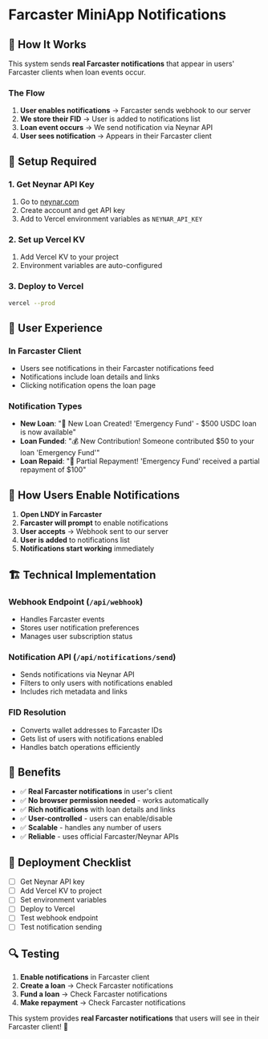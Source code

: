 # Farcaster MiniApp Notifications

## 🎯 **How It Works**

This system sends **real Farcaster notifications** that appear in users' Farcaster clients when loan events occur.

### **The Flow**
1. **User enables notifications** → Farcaster sends webhook to our server
2. **We store their FID** → User is added to notifications list
3. **Loan event occurs** → We send notification via Neynar API
4. **User sees notification** → Appears in their Farcaster client

## 🔧 **Setup Required**

### **1. Get Neynar API Key**
1. Go to [neynar.com](https://neynar.com)
2. Create account and get API key
3. Add to Vercel environment variables as `NEYNAR_API_KEY`

### **2. Set up Vercel KV**
1. Add Vercel KV to your project
2. Environment variables are auto-configured

### **3. Deploy to Vercel**
```bash
vercel --prod
```

## 📱 **User Experience**

### **In Farcaster Client**
- Users see notifications in their Farcaster notifications feed
- Notifications include loan details and links
- Clicking notification opens the loan page

### **Notification Types**
- **New Loan**: "🎉 New Loan Created! 'Emergency Fund' - $500 USDC loan is now available"
- **Loan Funded**: "💰 New Contribution! Someone contributed $50 to your loan 'Emergency Fund'"
- **Loan Repaid**: "💸 Partial Repayment! 'Emergency Fund' received a partial repayment of $100"

## 🔔 **How Users Enable Notifications**

1. **Open LNDY in Farcaster**
2. **Farcaster will prompt** to enable notifications
3. **User accepts** → Webhook sent to our server
4. **User is added** to notifications list
5. **Notifications start working** immediately

## 🏗️ **Technical Implementation**

### **Webhook Endpoint** (`/api/webhook`)
- Handles Farcaster events
- Stores user notification preferences
- Manages user subscription status

### **Notification API** (`/api/notifications/send`)
- Sends notifications via Neynar API
- Filters to only users with notifications enabled
- Includes rich metadata and links

### **FID Resolution**
- Converts wallet addresses to Farcaster IDs
- Gets list of users with notifications enabled
- Handles batch operations efficiently

## 🎯 **Benefits**

- ✅ **Real Farcaster notifications** in user's client
- ✅ **No browser permission needed** - works automatically
- ✅ **Rich notifications** with loan details and links
- ✅ **User-controlled** - users can enable/disable
- ✅ **Scalable** - handles any number of users
- ✅ **Reliable** - uses official Farcaster/Neynar APIs

## 🚀 **Deployment Checklist**

- [ ] Get Neynar API key
- [ ] Add Vercel KV to project
- [ ] Set environment variables
- [ ] Deploy to Vercel
- [ ] Test webhook endpoint
- [ ] Test notification sending

## 🔍 **Testing**

1. **Enable notifications** in Farcaster client
2. **Create a loan** → Check Farcaster notifications
3. **Fund a loan** → Check Farcaster notifications
4. **Make repayment** → Check Farcaster notifications

This system provides **real Farcaster notifications** that users will see in their Farcaster client! 🎉
